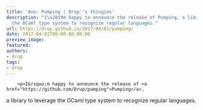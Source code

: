 ```yaml
---
title: 'Ann: Pumping | Drup''s thingies'
description: "I\u2019m happy to announce the release of Pumping, a library to leverage
  the OCaml type system to recognize regular languages."
url: https://drup.github.io/2017/04/01/pumping/
date: 2017-04-01T00:00:00-00:00
preview_image:
featured:
authors:
- drup
tags:
- drup
---
```



        
        
        
        <p>I&rsquo;m happy to announce the release of <a href="https://github.com/Drup/pumping">Pumping</a>,
a library to leverage the OCaml type system to recognize regular languages.</p>


        
        
